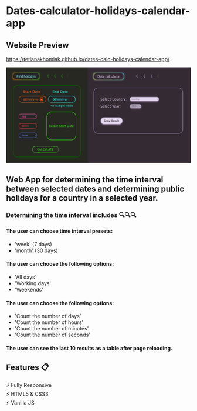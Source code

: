 # Dates-calculator-holidays-calendar-app
## Website Preview

https://tetianakhomiak.github.io/dates-calc-holidays-calendar-app/

![GitHub Logo](https://github.com/TetianaKhomiak/dates-calc-holidays-calendar-app/blob/main/website-preview.jpg?raw=true)


## Web App for determining the time interval between selected dates and determining public holidays for a country in a selected year. 

### Determining the time interval includes 🔍🔍🔍

#### The user can choose time interval presets:
* 'week' (7 days)
* 'month' (30 days)

#### The user can choose the following options:
* 'All days'
* 'Working days'
* 'Weekends'

#### The user can choose the following options:
* 'Count the number of days'
* 'Count the number of hours'
* 'Count the number of minutes'
* 'Count the number of seconds'

#### The user can see the last 10 results as a table after page reloading.

## Features 📋
⚡️ Fully Responsive                                                            
⚡️ HTML5 & CSS3                                                                                  
⚡️ Vanilla JS 

